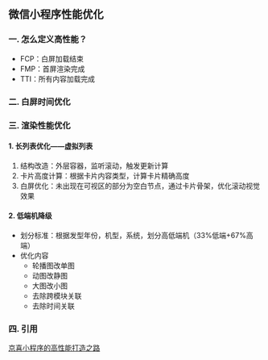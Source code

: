 ## 微信小程序性能优化

### 一. 怎么定义高性能？
* FCP：白屏加载结束
* FMP：首屏渲染完成
* TTI：所有内容加载完成

### 二. 白屏时间优化

### 三. 渲染性能优化
#### 1. 长列表优化——虚拟列表
1. 结构改造：外层容器，监听滚动，触发更新计算
2. 卡片高度计算：根据卡片内容类型，计算卡片精确高度
3. 白屏优化：未出现在可视区的部分为空白节点，通过卡片骨架，优化滚动视觉效果

#### 2. 低端机降级
* 划分标准：根据发型年份，机型，系统，划分高低端机（33%低端+67%高端）
* 优化内容
    * 轮播图改单图
    * 动图改静图
    * 大图改小图
    * 去除跨模块关联
    * 去除时间关联

### 四. 引用
[京喜小程序的高性能打造之路](https://juejin.cn/post/6844904104171438088)
